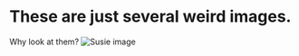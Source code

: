 # These are just several weird images.

Why look at them?
![Susie image](https://raw.githubusercontent.com/ChameleonContent/Chameleon-Coder/main/undertale_text_box.png)
